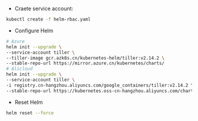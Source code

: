 - Craete service account:

``` bash
kubectl create -f helm-rbac.yaml
```


- Configure Helm

``` bash
# Azure
helm init --upgrade \
--service-account tiller \
--tiller-image gcr.azk8s.cn/kubernetes-helm/tiller:v2.14.2 \
--stable-repo-url https://mirror.azure.cn/kubernetes/charts/
# Alicloud
helm init --upgrade \
--service-account tiller \
-i registry.cn-hangzhou.aliyuncs.com/google_containers/tiller:v2.14.2 \
--stable-repo-url https://kubernetes.oss-cn-hangzhou.aliyuncs.com/charts
```

- Reset Helm 

``` bash 
helm reset --force
```

